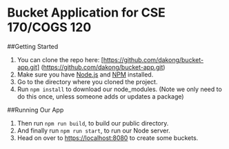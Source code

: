 # Bucket Application for CSE 170/COGS 120

##Getting Started
1. You can clone the repo here: [https://github.com/dakong/bucket-app.git] (https://github.com/dakong/bucket-app.git)
2. Make sure you have [Node.js](http://nodejs.org/) and [NPM](https://npmjs.com) installed.
3. Go to the directory where you cloned the project.
4. Run `npm install` to download our node_modules. (Note we only need to do this once, unless someone adds or updates a package)

##Running Our App
1. Then run `npm run build`, to build our public directory.
2. And finally run `npm run start`, to run our Node server.
3. Head on over to [https://localhost:8080](https://localhost:8080) to create some buckets.
